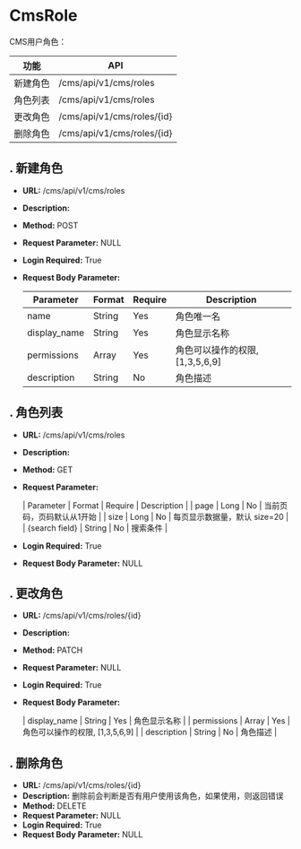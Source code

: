 # CmsRole

CMS用户角色：

| 功能 | API |
| ------ | ------ |
| 新建角色 | /cms/api/v1/cms/roles |
| 角色列表 | /cms/api/v1/cms/roles |
| 更改角色 | /cms/api/v1/cms/roles/{id} |
| 删除角色 | /cms/api/v1/cms/roles/{id} |


## . 新建角色

* **URL:** /cms/api/v1/cms/roles
* **Description:**
* **Method:** POST
* **Request Parameter:** NULL
* **Login Required:** True
* **Request Body Parameter:**

	| Parameter | Format | Require | Description |
	| ------ | ------ | ------ | ------ |
	| name | String | Yes | 角色唯一名 |
	| display_name | String | Yes | 角色显示名称 |
	| permissions | Array | Yes | 角色可以操作的权限, [1,3,5,6,9] |
	| description | String | No | 角色描述 |


## . 角色列表

* **URL:** /cms/api/v1/cms/roles
* **Description:**
* **Method:** GET
* **Request Parameter:**

	| Parameter | Format | Require | Description |
	| page | Long | No | 当前页码，页码默认从1开始 |
	| size | Long | No | 每页显示数据量，默认 size=20 |
	| {search field} | String | No | 搜索条件 |

* **Login Required:** True
* **Request Body Parameter:** NULL


## . 更改角色

* **URL:** /cms/api/v1/cms/roles/{id}
* **Description:**
* **Method:** PATCH
* **Request Parameter:** NULL
* **Login Required:** True
* **Request Body Parameter:**

	| display_name | String | Yes | 角色显示名称 |
	| permissions | Array | Yes | 角色可以操作的权限, [1,3,5,6,9] |
	| description | String | No | 角色描述 |


## . 删除角色

* **URL:** /cms/api/v1/cms/roles/{id}
* **Description:** 删除前会判断是否有用户使用该角色，如果使用，则返回错误
* **Method:** DELETE
* **Request Parameter:** NULL
* **Login Required:** True
* **Request Body Parameter:** NULL